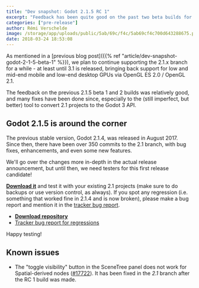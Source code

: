 ```yaml
---
title: "Dev snapshot: Godot 2.1.5 RC 1"
excerpt: "Feedback has been quite good on the past two beta builds for the upcoming Godot 2.1.5 (providing legacy support for users of Godot 2), so we're now publishing a release candidate. If all goes well (no new regression reported), that should more or less be the 2.1.5 final release. So make sure to test it thoroughly!"
categories: ["pre-release"]
author: Rémi Verschelde
image: /storage/app/uploads/public/5ab/69c/f4c/5ab69cf4c700d643288675.png
date: 2018-03-24 18:53:08
---
```


As mentioned in a [previous blog post]({{% ref "article/dev-snapshot-godot-2-1-5-beta-1" %}}), we plan to continue supporting the 2.1.x branch for a while - at least until 3.1 is released, bringing back support for low and mid-end mobile and low-end desktop GPUs via OpenGL ES 2.0 / OpenGL 2.1.

The feedback on the previous 2.1.5 beta 1 and 2 builds was relatively good, and many fixes have been done since, especially to the (still imperfect, but better) tool to convert 2.1 projects to the Godot 3 API.

## Godot 2.1.5 is around the corner

The previous stable version, Godot 2.1.4, was released in August 2017. Since then, there have been over 350 commits to the 2.1 branch, with bug fixes, enhancements, and even some new features.

We'll go over the changes more in-depth in the actual release announcement, but until then, we need testers for this first release candidate!

**[Download it](https://download.tuxfamily.org/godotengine/2.1.5/rc1/)** and test it with your existing 2.1 projects (make sure to do backups or use version control, as always). If you spot any regression (i.e. something that worked fine in 2.1.4 and is now broken), please make a bug report and mention it in the [tracker bug report](https://github.com/godotengine/godot/issues/16813).

- **[Download repository](https://download.tuxfamily.org/godotengine/2.1.5/rc1/)**
- [Tracker bug report for regressions](https://github.com/godotengine/godot/issues/16813)

Happy testing!

## Known issues

- The "toggle visibility" button in the SceneTree panel does not work for Spatial-derived nodes ([#17722](https://github.com/godotengine/godot/issues/17722)). It has been fixed in the *2.1* branch after the RC 1 build was made.
